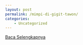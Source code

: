 ```yaml
---
layout: post
permalink: /mimpi-di-gigit-tawon/
categories:
    - Uncategorized
---
```


[Baca Selengkapnya](/10)